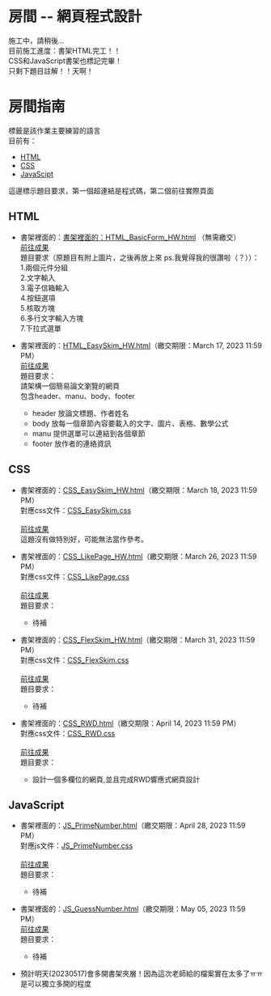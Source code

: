 # 房間 -- 網頁程式設計
施工中，請稍後...<br>
目前施工進度：書架HTML完工！！<br>
CSS和JavaScript書架也標記完畢！<br>
只剩下題目註解！！天啊！

# 房間指南
標籤是該作業主要練習的語言<br>
目前有：
- [HTML](#html)<br>
- [CSS](#css)<br>
- [JavaScipt](#javascript)<br>

這邊標示題目要求，第一個超連結是程式碼，第二個前往實際頁面

## HTML

- 書架裡面的：[書架裡面的：HTML_BasicForm_HW.html](HTML_BasicForm_HW.html) （無需繳交）<br>
  [前往成果](https://skys-kid-lai.github.io/1004/111-2WebDesign/HTML_BasicForm_HW.html)
  <br>題目要求（原題目有附上圖片，之後再放上來 ps.我覺得我的很讚啦（？））：<br>
  1.兩個元件分組<br>
  2.文字輸入<br>
  3.電子信箱輸入<br>
  4.按鈕選項<br>
  5.核取方塊<br>
  6.多行文字輸入方塊<br>
  7.下拉式選單<br>

- 書架裡面的：[HTML_EasySkim_HW.html](HTML_EasySkim_HW.html)（繳交期限：March 17, 2023 11:59 PM）<br>
  [前往成果](https://skys-kid-lai.github.io/1004/111-2WebDesign/HTML_EasySkim_HW.html)<br>
  題目要求：<br>
  請架構一個簡易論文瀏覽的網頁<br>
  包含header、manu、body、footer<br>
    - header 放論文標題、作者姓名
    - body 放每一個章節內容要載入的文字、圖片、表格、數學公式
    - manu 提供選單可以連結到各個章節
    - footer 放作者的連絡資訊

## CSS
- 書架裡面的：[CSS_EasySkim_HW.html](CSS_EasySkim_HW.html)（繳交期限：March 18, 2023 11:59 PM）<br>
  對應css文件：[CSS_EasySkim.css](CSS_EasySkim.css)<br>
  <br>
  [前往成果](https://skys-kid-lai.github.io/1004/111-2WebDesign/CSS_EasySkim_HW.html)<br>
  這題沒有做特別好，可能無法當作參考。<br>
  
- 書架裡面的：[CSS_LikePage_HW.html](CSS_LikePage_HW.html)（繳交期限：March 26, 2023 11:59 PM）<br>
  對應css文件：[CSS_LikePage.css](CSS_LikePage.css)<br>
  <br>
  [前往成果](https://skys-kid-lai.github.io/1004/111-2WebDesign/CSS_LikePage_HW.html)<br>
  題目要求：<br>
  - 待補<br>
  
- 書架裡面的：[CSS_FlexSkim_HW.html](CSS_FlexSkim_HW.html)（繳交期限：March 31, 2023 11:59 PM）<br>
  對應css文件：[CSS_FlexSkim.css](CSS_FlexSkim.css)<br>
  <br>
  [前往成果](https://skys-kid-lai.github.io/1004/111-2WebDesign/CSS_FlexSkim_HW.html)<br>
  題目要求：<br>
  - 待補<br>
  
- 書架裡面的：[CSS_RWD.html](CSS_RWD.html)（繳交期限：April 14, 2023 11:59 PM）<br>
  對應css文件：[CSS_RWD.css](CSS_RWD.css)<br>
  <br>
  [前往成果](https://skys-kid-lai.github.io/1004/111-2WebDesign/CSS_RWD.html)<br>
  題目要求：<br>
  - 設計一個多欄位的網頁,並且完成RWD響應式網頁設計

## JavaScript
- 書架裡面的：[JS_PrimeNumber.html](JS_PrimeNumber.html)（繳交期限：April 28, 2023 11:59 PM）<br>
  對應js文件：[JS_PrimeNumber.css](JS_PrimeNumber.css)<br>
  <br>
  [前往成果](https://skys-kid-lai.github.io/1004/111-2WebDesign/JS_PrimeNumber.html)<br>
  題目要求：<br>
  - 待補<br>
  
- 書架裡面的：[JS_GuessNumber.html](JS_GuessNumber.html)（繳交期限：May 05, 2023 11:59 PM）<br>
  [前往成果](https://skys-kid-lai.github.io/1004/111-2WebDesign/JS_GuessNumber.html)<br>
  題目要求：<br>
  - 待補<br>
  
 - 預計明天(20230517)會多開書架夾層！因為這次老師給的檔案實在太多了ㅠㅠ是可以獨立多開的程度
